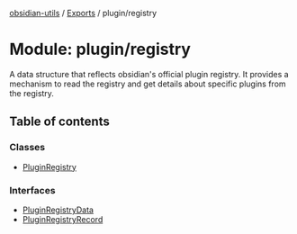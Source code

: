 [obsidian-utils](../README.md) / [Exports](../modules.md) / plugin/registry

# Module: plugin/registry

A data structure that reflects obsidian's official plugin registry. It provides a mechanism
to read the registry and get details about specific plugins from the registry.

## Table of contents

### Classes

- [PluginRegistry](../classes/plugin_registry.pluginregistry.md)

### Interfaces

- [PluginRegistryData](../interfaces/plugin_registry.pluginregistrydata.md)
- [PluginRegistryRecord](../interfaces/plugin_registry.pluginregistryrecord.md)
